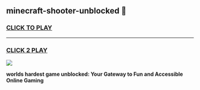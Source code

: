 
## minecraft-shooter-unblocked 👋
<h3>
<a href="https://premium.freeplayer.one?title=minecraft-shooter-unblocked&ref=14F">CLICK TO PLAY</a></h3>
<hr>

<h3>
<a href="https://premium.freeplayer.one?title=minecraft-shooter-unblocked&ref=14F">CLICK 2 PLAY</a>
  
</h3>

<a href="https://premium.freeplayer.one?title=minecraft-shooter-unblocked&ref=12F/"><img src="https://clearcache.store/games.png"></a>


**worlds hardest game unblocked: Your Gateway to Fun and Accessible Online Gaming**
